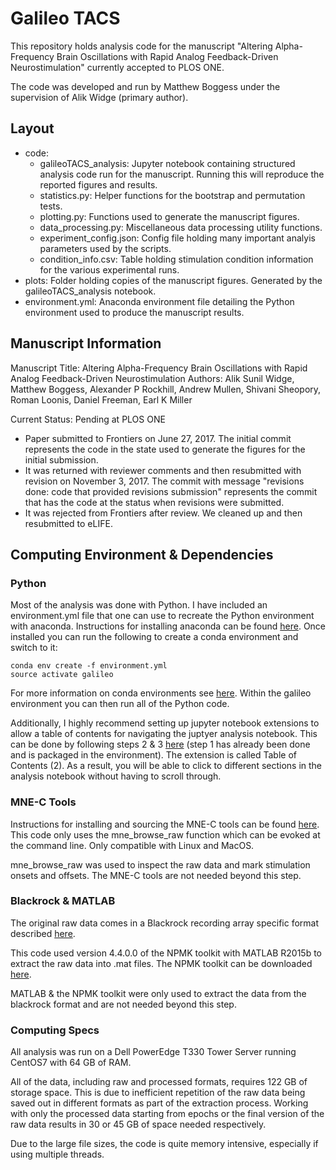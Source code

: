 # Galileo TACS

This repository holds analysis code for the manuscript "Altering Alpha-Frequency Brain Oscillations with Rapid Analog Feedback-Driven Neurostimulation" currently accepted to PLOS ONE.

The code was developed and run by Matthew Boggess under the supervision of Alik Widge (primary author).

## Layout

- code:
  - galileoTACS_analysis: Jupyter notebook containing structured analysis code run for the manuscript. Running this will reproduce the reported figures and results.
  - statistics.py: Helper functions for the bootstrap and permutation tests.
  - plotting.py: Functions used to generate the manuscript figures.
  - data_processing.py: Miscellaneous data processing utility functions.
  - experiment_config.json: Config file holding many important analyis parameters used by the scripts.
  - condition_info.csv: Table holding stimulation condition information for the various experimental runs.
- plots: Folder holding copies of the manuscript figures. Generated by the galileoTACS_analysis notebook.
- environment.yml: Anaconda environment file detailing the Python environment used to produce the manuscript results.

## Manuscript Information

Manuscript Title: Altering Alpha-Frequency Brain Oscillations with Rapid Analog Feedback-Driven Neurostimulation
Authors: Alik Sunil Widge, Matthew Boggess, Alexander P Rockhill, Andrew Mullen, Shivani Sheopory, Roman Loonis, Daniel Freeman, Earl K Miller

Current Status: Pending at PLOS ONE
  - Paper submitted to Frontiers on June 27, 2017. The initial commit represents the code in the state used to generate the figures for the initial submission.
  - It was returned with reviewer comments and then resubmitted with revision on November 3, 2017. The commit with message "revisions done: code that provided revisions submission" represents the commit that has the code at the status when revisions were submitted.
  - It was rejected from Frontiers after review. We cleaned up and then resubmitted to eLIFE.

## Computing Environment & Dependencies

### Python

Most of the analysis was done with Python. I have included an environment.yml file that one can use to recreate the Python environment with anaconda. Instructions for installing anaconda can be found <a href="https://conda.io/docs/user-guide/install/download.html">here</a>. Once installed you can run the following to create a conda environment and switch to it:

	conda env create -f environment.yml
	source activate galileo

For more information on conda environments see <a href="https://conda.io/docs/user-guide/tasks/manage-environments.html">here</a>. Within the galileo environment you can then run all of the Python code.

Additionally, I highly recommend setting up jupyter notebook extensions to allow a table of contents for navigating the juptyer analysis notebook. This can be done by following steps 2 & 3 <a href="https://github.com/ipython-contrib/jupyter_contrib_nbextensions">here</a> (step 1 has already been done and is packaged in the environment). The extension is called Table of Contents (2). As a result, you will be able to click to different sections in the analysis notebook without having to scroll through.

### MNE-C Tools

Instructions for installing and sourcing the MNE-C tools can be found <a href="https://mne-tools.github.io/stable/install_mne_c.html">here</a>. This code only uses the mne_browse_raw
function which can be evoked at the command line. Only compatible with Linux and MacOS.

mne_browse_raw was used to inspect the raw data and mark stimulation onsets and offsets. The MNE-C tools are not needed beyond this step.

### Blackrock & MATLAB

The original raw data comes in a Blackrock recording array specific format described <a href="http://support.blackrockmicro.com/KB/View/166838-file-specifications-packet-details-headers-etc">here</a>.

This code used version 4.4.0.0 of the NPMK toolkit with MATLAB R2015b to extract the raw data into .mat files. The NPMK toolkit can be downloaded <a href="https://github.com/BlackrockMicrosystems/NPMK/releases">here</a>.

MATLAB & the NPMK toolkit were only used to extract the data from the blackrock format and are not needed beyond this step.

### Computing Specs

All analysis was run on a Dell PowerEdge T330 Tower Server running CentOS7 with 64 GB of RAM.

All of the data, including raw and processed formats, requires 122 GB of storage space. This is due to inefficient repetition of the raw data being saved out in different formats as part of the extraction process.
Working with only the processed data starting from epochs or the final version of the raw data results in 30 or 45 GB of space needed respectively.

Due to the large file sizes, the code is quite memory intensive, especially if using multiple threads.


